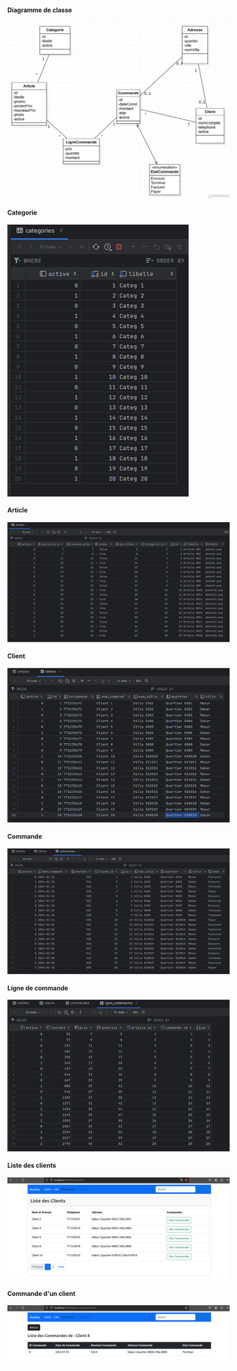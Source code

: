 #### Diagramme de classe
<img src="./images/diagramme.png" alt="Diagramme de classe"/>

#### Categorie
<img src="./images/categ.png" alt="Categorie"/>

#### Article
<img src="./images/article.png" alt="Article"/>

#### Client
<img src="./images/client.png" alt="Client"/>

#### Commande
<img src="./images/commande.png" alt="Commande"/>

#### Ligne de commande
<img src="./images/ligneCommande.png" alt="ligne Commande"/>

#### Liste des clients
<img src="./images/template-client.png" alt="Liste des clients"/>

#### Commande d'un client
<img src="./images/template-commande.png
" alt="Commande d'un client"/>